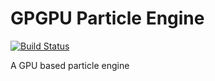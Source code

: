 GPGPU Particle Engine
=====================

[![Build Status](https://travis-ci.org/josephd/gpgpu-particle-engine.png?branch=master)](https://travis-ci.org/josephd/gpgpu-particle-engine)

A GPU based particle engine